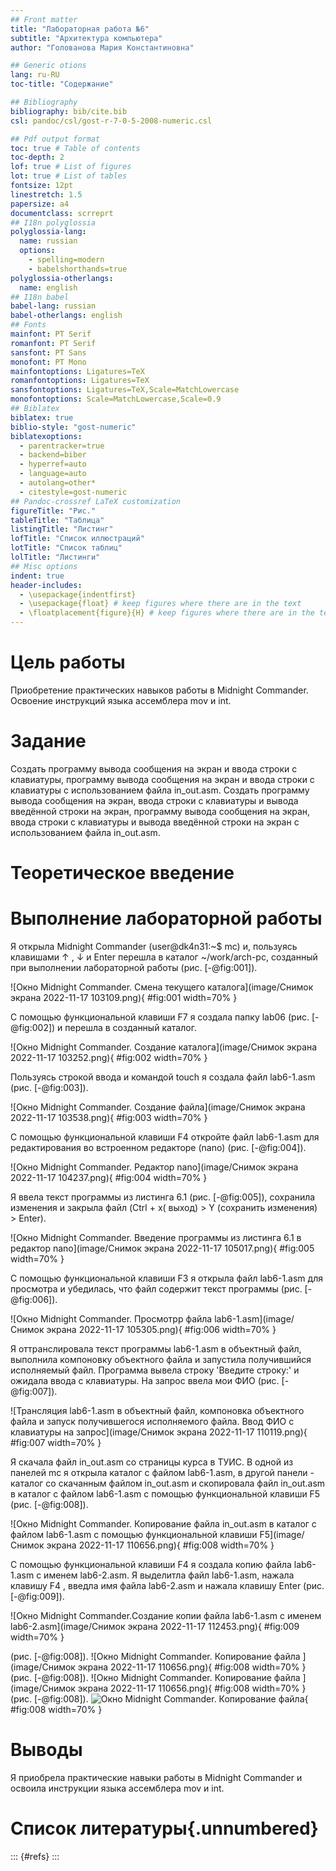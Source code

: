 ```yaml
---
## Front matter
title: "Лабораторная работа №6"
subtitle: "Архитектура компьютера"
author: "Голованова Мария Константиновна"

## Generic otions
lang: ru-RU
toc-title: "Содержание"

## Bibliography
bibliography: bib/cite.bib
csl: pandoc/csl/gost-r-7-0-5-2008-numeric.csl

## Pdf output format
toc: true # Table of contents
toc-depth: 2
lof: true # List of figures
lot: true # List of tables
fontsize: 12pt
linestretch: 1.5
papersize: a4
documentclass: scrreprt
## I18n polyglossia
polyglossia-lang:
  name: russian
  options:
	- spelling=modern
	- babelshorthands=true
polyglossia-otherlangs:
  name: english
## I18n babel
babel-lang: russian
babel-otherlangs: english
## Fonts
mainfont: PT Serif
romanfont: PT Serif
sansfont: PT Sans
monofont: PT Mono
mainfontoptions: Ligatures=TeX
romanfontoptions: Ligatures=TeX
sansfontoptions: Ligatures=TeX,Scale=MatchLowercase
monofontoptions: Scale=MatchLowercase,Scale=0.9
## Biblatex
biblatex: true
biblio-style: "gost-numeric"
biblatexoptions:
  - parentracker=true
  - backend=biber
  - hyperref=auto
  - language=auto
  - autolang=other*
  - citestyle=gost-numeric
## Pandoc-crossref LaTeX customization
figureTitle: "Рис."
tableTitle: "Таблица"
listingTitle: "Листинг"
lofTitle: "Список иллюстраций"
lotTitle: "Список таблиц"
lolTitle: "Листинги"
## Misc options
indent: true
header-includes:
  - \usepackage{indentfirst}
  - \usepackage{float} # keep figures where there are in the text
  - \floatplacement{figure}{H} # keep figures where there are in the text
---
```


# Цель работы

Приобретение практических навыков работы в Midnight Commander. Освоение инструкций языка ассемблера mov и int.

# Задание

Создать программу вывода сообщения на экран и ввода строки с клавиатуры, программу вывода сообщения на экран и ввода строки с клавиатуры с использованием файла in_out.asm.
Создать программу вывода сообщения на экран, ввода строки с клавиатуры и вывода введённой строки на экран, программу вывода сообщения на экран, ввода строки с клавиатуры и вывода введённой строки на экран с использованием файла in_out.asm.

# Теоретическое введение


# Выполнение лабораторной работы

Я открыла Midnight Commander (user@dk4n31:~$ mc) и, пользуясь клавишами ↑ , ↓ и Enter перешла в каталог ~/work/arch-pc, созданный при выполнении лабораторной работы (рис. [-@fig:001]).

![Окно Midnight Commander. Смена текущего каталога](image/Снимок экрана 2022-11-17 103109.png){ #fig:001 width=70% }

С помощью функциональной клавиши F7 я создала папку lab06 (рис. [-@fig:002]) и перешла в созданный каталог.

![Окно Midnight Commander. Создание каталога](image/Снимок экрана 2022-11-17 103252.png){ #fig:002 width=70% }

Пользуясь строкой ввода и командой touch я создала файл lab6-1.asm (рис. [-@fig:003]).

![Окно Midnight Commander. Создание файла](image/Снимок экрана 2022-11-17 103538.png){ #fig:003 width=70% }

С помощью функциональной клавиши F4 откройте файл lab6-1.asm для редактирования во встроенном редакторе (nano) (рис. [-@fig:004]).

![Окно Midnight Commander. Редактор nano](image/Снимок экрана 2022-11-17 104237.png){ #fig:004 width=70% }

Я ввела текст программы из листинга 6.1 (рис. [-@fig:005]), сохранила изменения и закрыла файл (Ctrl + x( выход) > Y (сохранить изменения) > Enter).

![Окно Midnight Commander. Введение программы из листинга 6.1 в редактор nano](image/Снимок экрана 2022-11-17 105017.png){ #fig:005 width=70% }

С помощью функциональной клавиши F3 я открыла файл lab6-1.asm для просмотра и убедилась, что файл содержит текст программы (рис. [-@fig:006]).

![Окно Midnight Commander. Просмотрр файла lab6-1.asm](image/Снимок экрана 2022-11-17 105305.png){ #fig:006 width=70% }

Я оттранслировала текст программы lab6-1.asm в объектный файл, выполнила компоновку объектного файла и запустила получившийся исполняемый файл. Программа вывела строку 'Введите строку:' и ожидала ввода с клавиатуры. На запрос ввела мои ФИО (рис. [-@fig:007]).

![Трансляция lab6-1.asm в объектный файл, компоновка объектного файла и запуск получившегося исполняемого файла. Ввод ФИО с клавиатуры на запрос](image/Снимок экрана 2022-11-17 110119.png){ #fig:007 width=70% }

Я скачала файл in_out.asm со страницы курса в ТУИС.
В одной из панелей mc я открыла каталог с файлом lab6-1.asm, в другой панели - каталог со скачанным файлом in_out.asm и скопировала файл in_out.asm в каталог с файлом lab6-1.asm с помощью функциональной клавиши F5 (рис. [-@fig:008]).

![Окно Midnight Commander. Копирование файла in_out.asm в каталог с файлом lab6-1.asm с помощью функциональной клавиши F5](image/Снимок экрана 2022-11-17 110656.png){ #fig:008 width=70% }

С помощью функциональной клавиши F4 я создала копию файла lab6-1.asm с именем lab6-2.asm. Я выделитла файл lab6-1.asm, нажала клавишу F4 , введла имя файла lab6-2.asm и нажала клавишу Enter (рис. [-@fig:009]).

![Окно Midnight Commander.Создание копии файла lab6-1.asm с именем lab6-2.asm](image/Снимок экрана 2022-11-17 112453.png){ #fig:009 width=70% }

(рис. [-@fig:008]).
![Окно Midnight Commander. Копирование файла ](image/Снимок экрана 2022-11-17 110656.png){ #fig:008 width=70% }
(рис. [-@fig:008]).
![Окно Midnight Commander. Копирование файла ](image/Снимок экрана 2022-11-17 110656.png){ #fig:008 width=70% }
(рис. [-@fig:008]).
![Окно Midnight Commander. Копирование файла ](image/){ #fig:008 width=70% }

# Выводы

Я приобрела практические навыки работы в Midnight Commander и освоила инструкции языка ассемблера mov и int.

# Список литературы{.unnumbered}

::: {#refs}
:::
